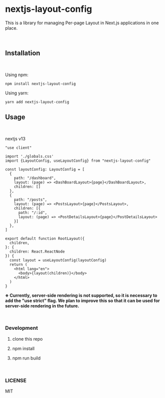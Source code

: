 # nextjs-layout-config

This is a library for managing Per-page Layout in Next.js applications in one place.

<br />

## Installation

<br />

Using npm:

```
npm install nextjs-layout-config
```

Using yarn:

```
yarn add nextjs-layout-config
```

## Usage

<br />

nextjs v13

```
"use client"

import './globals.css'
import {LayoutConfig, useLayoutConfig} from "nextjs-layout-config"

const layoutConfig: LayoutConfig = [
  {
    path: "/dashboard",
    layout: (page) => <DashBoardLayout>{page}</DashBoardLayout>,
    children: []
  },
  {
    path: "/posts",
    layout: (page) => <PostsLayout>{page}</PostsLayout>,
    children: [{
      path: "/:id",
      layout: (page) => <PostDetailsLayout>{page}</PostDetailsLayout>
    }]
  },
]

export default function RootLayout({
  children,
}: {
  children: React.ReactNode
}) {
  const layout = useLayoutConfig(layoutConfig)
  return (
    <html lang="en">
      <body>{layout(children)}</body>
    </html>
  )
}
```

**※ Currently, server-side rendering is not supported, so it is necessary to add the "use strict" flag. We plan to improve this so that it can be used for server-side rendering in the future.**

<br />

### Development

1. clone this repo

2. npm install

3. npm run build

<br />

### LICENSE

MIT
